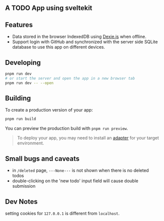 ## A TODO App using sveltekit

## Features
* Data stored in the browser IndexedDB using [Dexie.js](https://dexie.org/) when offline.
* Support login with GitHub and synchronized with the server side SQLite database to use this app on different devices.

## Developing

```bash
pnpm run dev
# or start the server and open the app in a new browser tab
pnpm run dev -- --open
```


## Building

To create a production version of your app:

```bash
pnpm run build
```

You can preview the production build with `pnpm run preview`.

> To deploy your app, you may need to install an [adapter](https://kit.svelte.dev/docs/adapters) for your target environment.

## Small bugs and caveats
* in `/deleted` page, `---None---` is not shown when there is no deleted todos
* double-clicking on the 'new todo' input field will cause double submission

## Dev Notes
setting cookies for `127.0.0.1` is different from `localhost`.